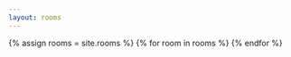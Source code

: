```yaml
---
layout: rooms
---
```

<a-entity environment="preset: forest"></a-entity>
<a-entity
    arrange>
    {% assign rooms = site.rooms %}
    {% for room in rooms %}
    <a-link 
        class="door"
        href="{{ '/' | relative_url }}rooms/{{ room.title | downcase | replace: ' ', '-' }}"
        title="{{ room.title }}"></a-link>
    {% endfor %}
</a-entity>
<a-entity 
    cursor="rayOrigin: mouse"
    camera 
    position="0 1.6 0" 
    wasd-controls 
    rotation
    look-controls>
</a-entity>